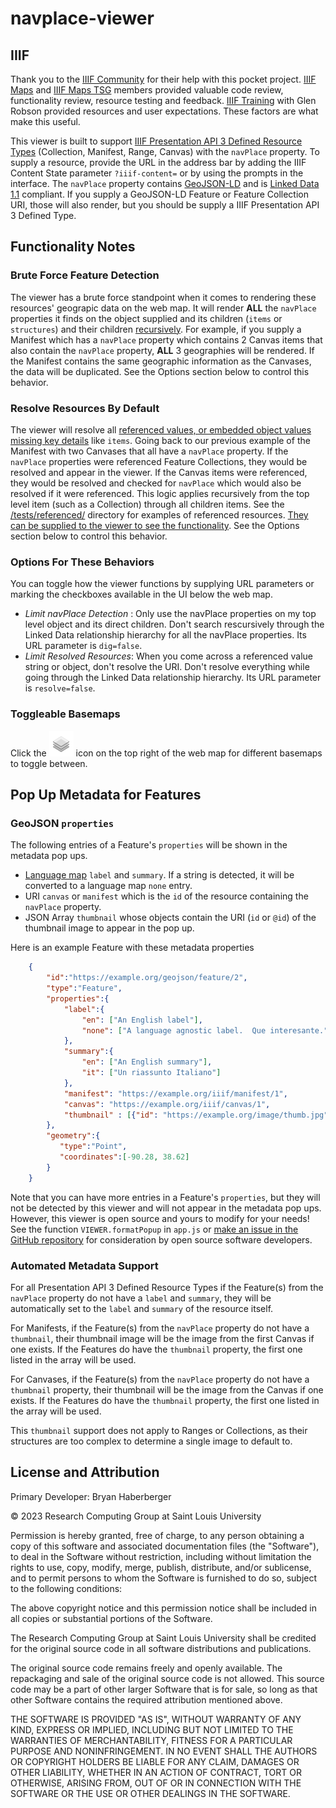 # navplace-viewer

## IIIF
Thank you to the [IIIF Community](https://iiif.io/community/) for their help with this pocket project.  [IIIF Maps](https://iiif.io/community/groups/maps/) and [IIIF Maps TSG](https://iiif.io/community/groups/maps-tsg/) members provided valuable code review, functionality review, resource testing and feedback.  [IIIF Training](https://iiif.io/get-started/training/) with Glen Robson provided resources and user expectations.  These factors are what make this useful.  

This viewer is built to support [IIIF Presentation API 3 Defined Resource Types](https://iiif.io/api/presentation/3.0/#21-defined-types) (Collection, Manifest, Range, Canvas) with the `navPlace` property.  To supply a resource, provide the URL in the address bar by adding the IIIF Content State parameter `?iiif-content=` or by using the prompts in the interface.  The `navPlace` property contains [GeoJSON-LD](https://geojson.org/geojson-ld/) and is [Linked Data 1.1](https://www.w3.org/TR/json-ld11/) compliant.  If you supply a GeoJSON-LD Feature or Feature Collection URI, those will also render, but you should be supply a IIIF Presentation API 3 Defined Type.

## Functionality Notes

### Brute Force Feature Detection
The viewer has a brute force standpoint when it comes to rendering these resources' geograpic data on the web map.  It will render __ALL__ the `navPlace` properties it finds on the object supplied and its children (`items` or `structures`) and their children [recursively](https://www.merriam-webster.com/dictionary/recursion).  For example, if you supply a Manifest which has a `navPlace` property which contains 2 Canvas items that also contain the `navPlace` property, __ALL__ 3 geographies will be rendered.  If the Manifest contains the same geographic information as the Canvases, the data will be duplicated.  See the Options section below to control this behavior.

### Resolve Resources By Default
The viewer will resolve all [referenced values, or embedded object values missing key details](https://iiif.io/api/presentation/3.0/#12-terminology) like `items`.  Going back to our previous example of the Manifest with two Canvases that all have a `navPlace` property.  If the `navPlace` properties were referenced Feature Collections, they would be resolved and appear in the viewer.  If the Canvas items were referenced, they would be resolved and checked for `navPlace` which would also be resolved if it were referenced.  This logic applies recursively from the top level item (such as a Collection) through all children items.  See the [/tests/referenced/](/tests/referenced/) directory for examples of referenced resources.  [They can be supplied to the viewer to see the functionality](https://centerfordigitalhumanities.github.io/navplace-viewer/?iiif-content=https://centerfordigitalhumanities.github.io/navplace-viewer/tests/referenced/collection-2.json).  See the Options section below to control this behavior.

### Options For These Behaviors
You can toggle how the viewer functions by supplying URL parameters or marking the checkboxes available in the UI below the web map.

 - *Limit navPlace Detection* : Only use the navPlace properties on my top level object and its direct children.  Don't search rescursively through the Linked Data relationship hierarchy for all the navPlace properties.  Its URL parameter is `dig=false`.
 - *Limit Resolved Resources*: When you come across a referenced value string or object, don't resolve the URI.  Don't resolve everything while going through the Linked Data relationship hierarchy.  Its URL parameter is `resolve=false`.
   
### Toggleable Basemaps
Click the !["Basemap Layers"](/images/layers.png "Basemap Layers") icon on the top right of the web map for different basemaps to toggle between.

## Pop Up Metadata for Features

### GeoJSON `properties`
The following entries of a Feature's `properties` will be shown in the metadata pop ups.
- [Language map](https://iiif.io/api/presentation/3.0/#language-of-property-values) `label` and `summary`.  If a string is detected, it will be converted to a language map `none` entry.
- URI `canvas` or `manifest` which is the `id` of the resource containing the `navPlace` property.
- JSON Array `thumbnail` whose objects contain the URI (`id` or `@id`) of the thumbnail image to appear in the pop up.

Here is an example Feature with these metadata properties

```JSON
    {
        "id":"https://example.org/geojson/feature/2",
        "type":"Feature",
        "properties":{
            "label":{
                "en": ["An English label"],
                "none": ["A language agnostic label.  Que interesante."]
            },
            "summary":{
                "en": ["An English summary"],
                "it": ["Un riassunto Italiano"]
            },
            "manifest": "https://example.org/iiif/manifest/1",
            "canvas": "https://example.org/iiif/canvas/1",
            "thumbnail" : [{"id": "https://example.org/image/thumb.jpg"}]
        },
        "geometry":{
           "type":"Point",
           "coordinates":[-90.28, 38.62]
        }
    }
```

Note that you can have more entries in a Feature's `properties`, but they will not be detected by this viewer and will not appear in the metadata pop ups.  However, this viewer is open source and yours to modify for your needs!  See the function `VIEWER.formatPopup` in `app.js` or [make an issue in the GitHub repository](https://github.com/CenterForDigitalHumanities/navplace-viewer/issues) for consideration by open source software developers.

### Automated Metadata Support

For all Presentation API 3 Defined Resource Types if the Feature(s) from the `navPlace` property do not have a `label` and `summary`, they will be automatically set to the `label` and `summary` of the resource itself.

For Manifests, if the Feature(s) from the `navPlace` property do not have a `thumbnail`, their thumbnail image will be the image from the first Canvas if one exists.  If the Features do have the `thumbnail` property, the first one listed in the array will be used.

For Canvases, if the Feature(s) from the `navPlace` property do not have a `thumbnail` property, their thumbnail will be the image from the Canvas if one exists.  If the Features do have the `thumbnail` property, the first one listed in the array will be used.

This `thumbnail` support does not apply to Ranges or Collections, as their structures are too complex to determine a single image to default to.

## License and Attribution
Primary Developer: Bryan Haberberger
 
&copy; 2023 Research Computing Group at Saint Louis University

Permission is hereby granted, free of charge, to any person obtaining a copy of this software and associated documentation files (the "Software"), to deal in the Software without restriction, including without limitation the rights to use, copy, modify, merge, publish, distribute, and/or sublicense, and to permit persons to whom the Software is furnished to do so, subject to the following conditions:

The above copyright notice and this permission notice shall be included in all copies or substantial portions of the Software.

The Research Computing Group at Saint Louis University shall be credited for the original source code in all software distributions and publications.

The original source code remains freely and openly available.  The repackaging and sale of the original source code is not allowed.  This source code may be a part of other larger Software that is for sale, so long as that other Software contains the required attribution mentioned above.  

THE SOFTWARE IS PROVIDED "AS IS", WITHOUT WARRANTY OF ANY KIND, EXPRESS OR IMPLIED, INCLUDING BUT NOT LIMITED TO THE WARRANTIES OF MERCHANTABILITY, FITNESS FOR A PARTICULAR PURPOSE AND NONINFRINGEMENT. IN NO EVENT SHALL THE AUTHORS OR COPYRIGHT HOLDERS BE LIABLE FOR ANY CLAIM, DAMAGES OR OTHER LIABILITY, WHETHER IN AN ACTION OF CONTRACT, TORT OR OTHERWISE, ARISING FROM, OUT OF OR IN CONNECTION WITH THE SOFTWARE OR THE USE OR OTHER DEALINGS IN THE SOFTWARE.
